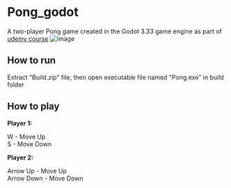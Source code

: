 # Pong_godot
A two-player Pong game created in the Godot 3.33 game engine as part of [udemy course](https://www.udemy.com/course/godot-beginner-course/?couponCode=UPGRADE02223)
![image](https://github.com/user-attachments/assets/10d550eb-7ea7-486b-97b6-754b38a63748)

<h2>How to run</h2>
Extract "Build.zip" file, then open executable file named "Pong.exe" in build folder


<h2>How to play</h2>

**Player 1:**

W - Move Up  
S - Move Down  

**Player 2:**

Arrow Up - Move Up  
Arrow Down - Move Down
